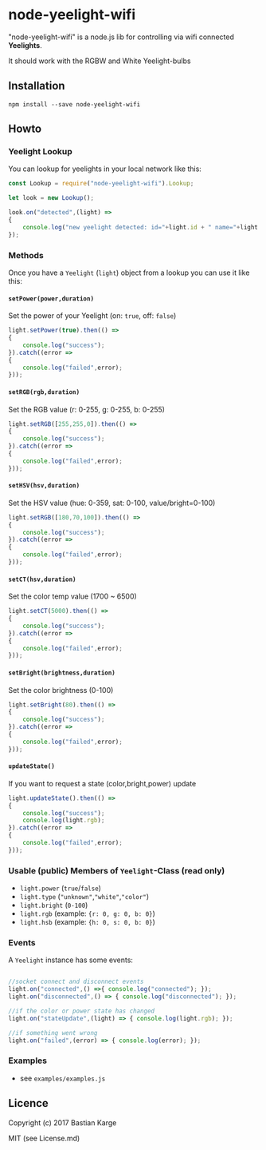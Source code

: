 # node-yeelight-wifi

"node-yeelight-wifi" is a node.js lib for controlling via wifi connected **Yeelights**.

It should work with the RGBW and White Yeelight-bulbs

## Installation

```shell
npm install --save node-yeelight-wifi
```


## Howto

### Yeelight Lookup

You can lookup for yeelights in your local network like this:

```js
const Lookup = require("node-yeelight-wifi").Lookup;

let look = new Lookup();

look.on("detected",(light) =>
{
    console.log("new yeelight detected: id="+light.id + " name="+light.name);
});
```

### Methods

Once you have a `Yeelight` (`light`) object from a lookup you can use it like this:

#### `setPower(power,duration)`

Set the power of your Yeelight (on: `true`, off: `false`)

```js
light.setPower(true).then(() =>
{
    console.log("success");
}).catch((error =>
{
    console.log("failed",error);
}));
```

#### `setRGB(rgb,duration)`

Set the RGB value (r: 0-255, g: 0-255, b: 0-255)

```js
light.setRGB([255,255,0]).then(() =>
{
    console.log("success");
}).catch((error =>
{
    console.log("failed",error);
}));
```

#### `setHSV(hsv,duration)`

Set the HSV value (hue: 0-359, sat: 0-100, value/bright=0-100)

```js
light.setRGB([180,70,100]).then(() =>
{
    console.log("success");
}).catch((error =>
{
    console.log("failed",error);
}));
```

#### `setCT(hsv,duration)`

Set the color temp value (1700 ~ 6500)

```js
light.setCT(5000).then(() =>
{
    console.log("success");
}).catch((error =>
{
    console.log("failed",error);
}));
```

#### `setBright(brightness,duration)`

Set the color brightness (0-100)

```js
light.setBright(80).then(() =>
{
    console.log("success");
}).catch((error =>
{
    console.log("failed",error);
}));
```

#### `updateState()`

If you want to request a state (color,bright,power) update

```js
light.updateState().then(() =>
{
    console.log("success");
    console.log(light.rgb);
}).catch((error =>
{
    console.log("failed",error);
}));

```

### Usable (public) Members of `Yeelight`-Class (read only)

* `light.power` (`true`/`false`)
* `light.type` (`"unknown"`,`"white"`,`"color"`)
* `light.bright` (`0-100`)
* `light.rgb` (example: `{r: 0, g: 0, b: 0}`)
* `light.hsb` (example: `{h: 0, s: 0, b: 0}`)

### Events

A `Yeelight` instance has some events:

```js

//socket connect and disconnect events
light.on("connected",() =>{ console.log("connected"); });
light.on("disconnected",() => { console.log("disconnected"); });

//if the color or power state has changed
light.on("stateUpdate",(light) => { console.log(light.rgb); });

//if something went wrong
light.on("failed",(error) => { console.log(error); });

```


### Examples

* see `examples/examples.js`

## Licence

Copyright (c) 2017 Bastian Karge

MIT (see License.md)